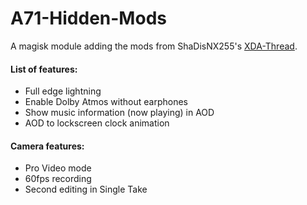 # A71-Hidden-Mods
A magisk module adding the mods from ShaDisNX255's [XDA-Thread](https://forum.xda-developers.com/t/samsung-galaxy-a71-working-mods.4173295/).

#### List of features:
- Full edge lightning
- Enable Dolby Atmos without earphones
- Show music information (now playing) in AOD
- AOD to lockscreen clock animation

#### Camera features:
- Pro Video mode
- 60fps recording
- Second editing in Single Take
